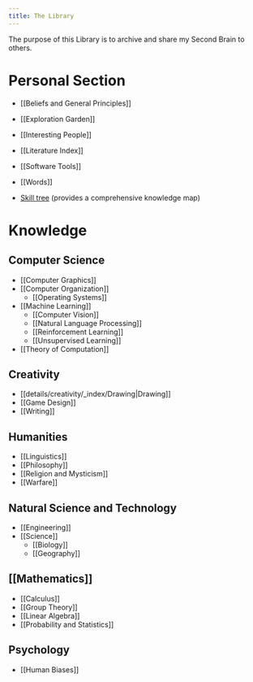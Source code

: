 ```yaml
---
title: The Library
---
```

The purpose of this Library is to archive and share my Second Brain to others.
# Personal Section
* [[Beliefs and General Principles]]
* [[Exploration Garden]]
* [[Interesting People]]
* [[Literature Index]]
* [[Software Tools]]
* [[Words]]

* [Skill tree](https://whimsical.com/ontology-tree-Q29jMHUucE2kwACJfxrp1n) (provides a comprehensive knowledge map) 
# Knowledge
## Computer Science
* [[Computer Graphics]]
* [[Computer Organization]]
	* [[Operating Systems]]
* [[Machine Learning]]
	* [[Computer Vision]]
	* [[Natural Language Processing]]
	* [[Reinforcement Learning]]
	* [[Unsupervised Learning]]
* [[Theory of Computation]]

## Creativity
* [[details/creativity/_index/Drawing|Drawing]]
* [[Game Design]]
* [[Writing]]

## Humanities
* [[Linguistics]]
* [[Philosophy]]
* [[Religion and Mysticism]]
* [[Warfare]]

## Natural Science and Technology
* [[Engineering]]
* [[Science]]
	* [[Biology]]
	* [[Geography]]

## [[Mathematics]]
* [[Calculus]]
* [[Group Theory]]
* [[Linear Algebra]]
* [[Probability and Statistics]]

## Psychology
* [[Human Biases]]
